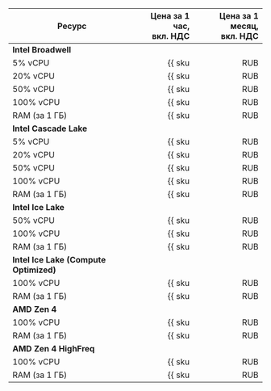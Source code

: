 | Ресурс        | Цена за 1 час,<br>вкл. НДС                         | Цена за 1 месяц,<br>вкл. НДС                             |
|---------------|---------------------------------------------------:|---------------------------------------------------------:|
|**Intel Broadwell**                                                                                                            |
| 5% vCPU       | {{ sku|RUB|mdb.zk.clickhouse.v1.cpu.c5|string }}   | {{ sku|RUB|mdb.zk.clickhouse.v1.cpu.c5|month|string }}   |
| 20% vCPU      | {{ sku|RUB|mdb.zk.clickhouse.v1.cpu.c20|string }}  | {{ sku|RUB|mdb.zk.clickhouse.v1.cpu.c20|month|string }}  |
| 50% vCPU      | {{ sku|RUB|mdb.zk.clickhouse.v1.cpu.c50|string }}  | {{ sku|RUB|mdb.zk.clickhouse.v1.cpu.c50|month|string }}  |
| 100% vCPU     | {{ sku|RUB|mdb.zk.clickhouse.v1.cpu.c100|string }} | {{ sku|RUB|mdb.zk.clickhouse.v1.cpu.c100|month|string }} |
| RAM (за 1 ГБ) | {{ sku|RUB|mdb.zk.clickhouse.v1.ram|string }}      | {{ sku|RUB|mdb.zk.clickhouse.v1.ram|month|string }}      |
| **Intel Cascade Lake**                                                                                                        |
| 5% vCPU       | {{ sku|RUB|mdb.zk.clickhouse.v2.cpu.c5|string }}   | {{ sku|RUB|mdb.zk.clickhouse.v2.cpu.c5|month|string }}   |
| 20% vCPU      | {{ sku|RUB|mdb.zk.clickhouse.v2.cpu.c20|string }}  | {{ sku|RUB|mdb.zk.clickhouse.v2.cpu.c20|month|string }}  |
| 50% vCPU      | {{ sku|RUB|mdb.zk.clickhouse.v2.cpu.c50|string }}  | {{ sku|RUB|mdb.zk.clickhouse.v2.cpu.c50|month|string }}  |
| 100% vCPU     | {{ sku|RUB|mdb.zk.clickhouse.v2.cpu.c100|string }} | {{ sku|RUB|mdb.zk.clickhouse.v2.cpu.c100|month|string }} |
| RAM (за 1 ГБ) | {{ sku|RUB|mdb.zk.clickhouse.v2.ram|string }}      | {{ sku|RUB|mdb.zk.clickhouse.v2.ram|month|string }}      |
| **Intel Ice Lake**                                                                                                            |
| 50% vCPU      | {{ sku|RUB|mdb.zk.clickhouse.v3.cpu.c50|string }}  | {{ sku|RUB|mdb.zk.clickhouse.v3.cpu.c50|month|string }}  |
| 100% vCPU     | {{ sku|RUB|mdb.zk.clickhouse.v3.cpu.c100|string }} | {{ sku|RUB|mdb.zk.clickhouse.v3.cpu.c100|month|string }} |
| RAM (за 1 ГБ) | {{ sku|RUB|mdb.zk.clickhouse.v3.ram|string }}      | {{ sku|RUB|mdb.zk.clickhouse.v3.ram|month|string }}      |
| **Intel Ice Lake (Compute Optimized)** |
| 100% vCPU | {{ sku|RUB|mdb.zk.clickhouse.highfreq-v3.cpu.c100|string }} | {{ sku|RUB|mdb.zk.clickhouse.highfreq-v3.cpu.c100|month|string }} |
| RAM (за 1 ГБ) | {{ sku|RUB|mdb.zk.clickhouse.highfreq-v3.ram|string }} | {{ sku|RUB|mdb.zk.clickhouse.highfreq-v3.ram|month|string }} |
| **AMD Zen 4** |
| 100% vCPU     | {{ sku|RUB|mdb.zk.clickhouse.v4a.cpu.c100|string }} | {{ sku|RUB|mdb.zk.clickhouse.v4a.cpu.c100|month|string }} |
| RAM (за 1 ГБ) | {{ sku|RUB|mdb.zk.clickhouse.v4a.ram|string }}      | {{ sku|RUB|mdb.zk.clickhouse.v4a.ram|month|string }}      |
| **AMD Zen 4 HighFreq** |
| 100% vCPU | {{ sku|RUB|mdb.zk.clickhouse.highfreq-v4a.cpu.c100|string }} | {{ sku|RUB|mdb.zk.clickhouse.highfreq-v4a.cpu.c100|month|string }} |
| RAM (за 1 ГБ) | {{ sku|RUB|mdb.zk.clickhouse.highfreq-v4a.ram|string }} | {{ sku|RUB|mdb.zk.clickhouse.highfreq-v4a.ram|month|string }} |